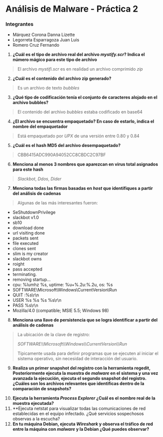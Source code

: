# Análisis de Malware - Práctica 2

### Integrantes

- Márquez Corona Danna Lizette
- Legorreta Esparragoza Juan Luis
- Romero Cruz Fernando

1. **¿Cuál es el tipo de archivo real del archivo *mystify.scr*? Indica el número mágico para este tipo de archivo**

> El archivo *mystifi.scr* es en realidad un archivo comprimido *zip*

2. **¿Cuál es el contenido del archivo zip generado?**

> Es un archivo de texto *bubbles*

3. **¿Qué tipo de codificación tenía el conjunto de caracteres alojado en el archivo bubbles?**

> El contenido del archivo *bubbles* estaba codificado en base64

4. **¿El archivo se encuentra empaquetado? En caso de estarlo, indica el nombre del empaquetador**

> Está empaquetado por *UPX* de una versión entre 0.80 y 0.84

5. **¿Cuál es el hash MD5 del archivo desempaquetado?**

> CBB6415ADC990A94052CC8CBDC2C97BF

6. **Menciona al menos 3 nombres que aparezcan en virus total asignados para este hash**

> *Slackbot*, *Ddos*, *Dider*

7. **Menciona todas las firmas basadas en *host* que identifiques a partir del análisis de cadenas**

> Algunas de las más interesantes fueron:

- SeShutdownPrivilege
- slackbot v1.0
- sb10
- download done
- url visiting done
- packets sent
- file executed
- clones sent
- slim is my creator
- slackbot owns
- roight
- pass accepted
- terminating.
- removing startup...
- cpu: %lumhz %s, uptime: %u+%.2u:%.2u, os: %s
- SOFTWARE\\Microsoft\\Windows\\CurrentVersion\\Run
- QUIT :%s\r\n
- USER %s %s %s %s\r\n
- PASS %s\r\n
- Mozilla/4.0 (compatible; MSIE 5.5; Windows 98)

8. **Menciona una llave de persistencia que se logra identificar a partir del análisis de cadenas**

> La ubicación de la clave de registro:
> 
> *SOFTWARE\\\\Microsoft\\\\Windows\\\\CurrentVersion\\\\Run*
> 
> Típicamente usada para definir programas que se ejecuten al iniciar el sistema operativo, sin necesidad de interacción del usuario.

9. **Realiza un primer snapshot del registro con la herramienta regedit, Posteriormente ejecuta la muestra de *malware* en el sistema y una vez avanzada la ejecución, ejecuta el segundo snapshot del registro. ¿Cuáles son los archivos relevantes que identificas dentro de la comparación de snapshots?**

> 

10. **Ejecuta la herramienta *Process Explorer* ¿Cuál es el nombre real de la muestra ejecutada?**
11. **Ejecuta netstat para visualizar todas las comunicaciones de red establecidas en el equipo infectado. ¿Qué servicios sospechosos observas a la escucha?
12. **En tu máquina Debian, ejecuta *Wireshark* y observa el tráfico de red entre la máquina con *malware* y la Debian ¿Qué puedes observar?**